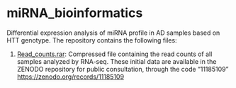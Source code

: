 # miRNA_bioinformatics
Differential expression analysis of miRNA profile in AD samples based on HTT genotype.
The repository contains the following files:
1. [Read_counts.rar](./Read_counts.rar): Compressed file containing the read counts of all samples analyzed by RNA-seq. These initial data are available in the ZENODO repository for public consultation, through the code “11185109”
https://zenodo.org/records/11185109
